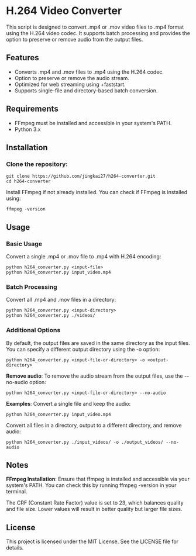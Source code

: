 # H.264 Video Converter
This script is designed to convert .mp4 or .mov video files to .mp4 format using the H.264 video codec. It supports batch processing and provides the option to preserve or remove audio from the output files.

## Features
- Converts .mp4 and .mov files to .mp4 using the H.264 codec.
- Option to preserve or remove the audio stream.
- Optimized for web streaming using +faststart.
- Supports single-file and directory-based batch conversion.

## Requirements
- FFmpeg must be installed and accessible in your system's PATH.
- Python 3.x

## Installation
### Clone the repository:

```
git clone https://github.com/jingkai27/h264-converter.git
cd h264-converter
```

Install FFmpeg if not already installed. You can check if FFmpeg is installed using:

```
ffmpeg -version
```
## Usage

### Basic Usage
Convert a single .mp4 or .mov file to .mp4 with H.264 encoding:

```
python h264_converter.py <input-file>
python h264_converter.py input_video.mp4
```

### Batch Processing
Convert all .mp4 and .mov files in a directory:

```
python h264_converter.py <input-directory>
python h264_converter.py ./videos/
```

### Additional Options
By default, the output files are saved in the same directory as the input files. You can specify a different output directory using the -o option:

```
python h264_converter.py <input-file-or-directory> -o <output-directory>
```
**Remove audio**: To remove the audio stream from the output files, use the --no-audio option:

```
python h264_converter.py <input-file-or-directory> --no-audio
```
**Examples**:
Convert a single file and keep the audio:

```
python h264_converter.py input_video.mp4
```
Convert all files in a directory, output to a different directory, and remove audio:

```
python h264_converter.py ./input_videos/ -o ./output_videos/ --no-audio
```

## Notes
**FFmpeg Installation**: Ensure that ffmpeg is installed and accessible via your system's PATH. You can check this by running ffmpeg -version in your terminal.

The CRF (Constant Rate Factor) value is set to 23, which balances quality and file size. Lower values will result in better quality but larger file sizes.

## License
This project is licensed under the MIT License. See the LICENSE file for details.